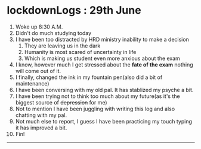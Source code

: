 # lockdownLogs : 29th June

1. Woke up 8:30 A.M.
2. Didn't do much studying today
3. I have been too distracted by HRD ministry inability to make a decision
   1. They are leaving us in the dark
   2. Humanity is most scared of uncertainty in life
   3. Which is making us student even more anxious about the exam
4. I know, however much I get ~~stressed~~ about the **fate of the exam** nothing will come out of it.
5. I finally, changed the ink in my fountain pen(also did a bit of maintenance)
6. I have been conversing with my old pal. It has stablized my psyche a bit.
7. I have been trying not to think too much about my future(as it's the biggest source of ~~depression~~ for me)
8. Not to mention I have been juggling with writing this log and also chatting with my pal.
9. Not much else to report, I guess I have been practicing my touch typing it has improved a bit.
10. Fin!

---
